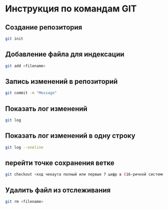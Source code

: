 # Инструкция по командам GIT

## Создание репозитория  
```sh
git init
```
## Добавление файла для индексации 
```sh
git add <filename>
```
## Запись изменений в репозиторий 
```sh
git commit -m "Message"
```
## Показать лог изменений 
```sh
git log
```
## Показать лог изменений в одну строку
```sh
git log --oneline
```
## перейти точке сохранения ветке
```sh
git checkout <код чекаута полный или первые 7 цифр в (16-ричной системе) или имя ветки>
```
## Удалить файл из отслеживания 
```sh
git rm <filename>
```
